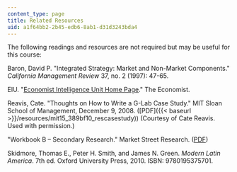 ```yaml
---
content_type: page
title: Related Resources
uid: a1f64bb2-2b45-edb6-8ab1-d31d3243bda4
---
```


The following readings and resources are not required but may be useful for this course:

Baron, David P. "Integrated Strategy: Market and Non-Market Components." _California Management Review_ 37, no. 2 (1997): 47-65.

EIU. "[Economist Intelligence Unit Home Page](http://www.eiu.com/Default.aspx)." The Economist.

Reavis, Cate. "Thoughts on How to Write a G-Lab Case Study." MIT Sloan School of Management, December 9, 2008. ([PDF]({{< baseurl >}}/resources/mit15_389bf10_rescasestudy)) (Courtesy of Cate Reavis. Used with permission.)

"Workbook B – Secondary Research." Market Street Research. ([PDF](https://www.wallacefoundation.org/knowledge-center/Documents/Workbook-B-Secondary-Research.pdf))

Skidmore, Thomas E., Peter H. Smith, and James N. Green. _Modern Latin America_. 7th ed. Oxford University Press, 2010. ISBN: 9780195375701.